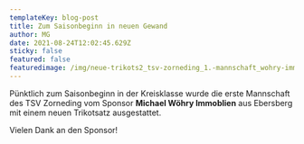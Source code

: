 ```yaml
---
templateKey: blog-post
title: Zum Saisonbeginn in neuen Gewand
author: MG
date: 2021-08-24T12:02:45.629Z
sticky: false
featured: false
featuredimage: /img/neue-trikots2_tsv-zorneding_1.-mannschaft_wohry-immobilien.jpg
---
```

Pünktlich zum Saisonbeginn in der Kreisklasse wurde die erste Mannschaft des TSV Zorneding vom Sponsor **Michael Wöhry Immoblien** aus Ebersberg mit einem neuen Trikotsatz ausgestattet.

Vielen Dank an den Sponsor!